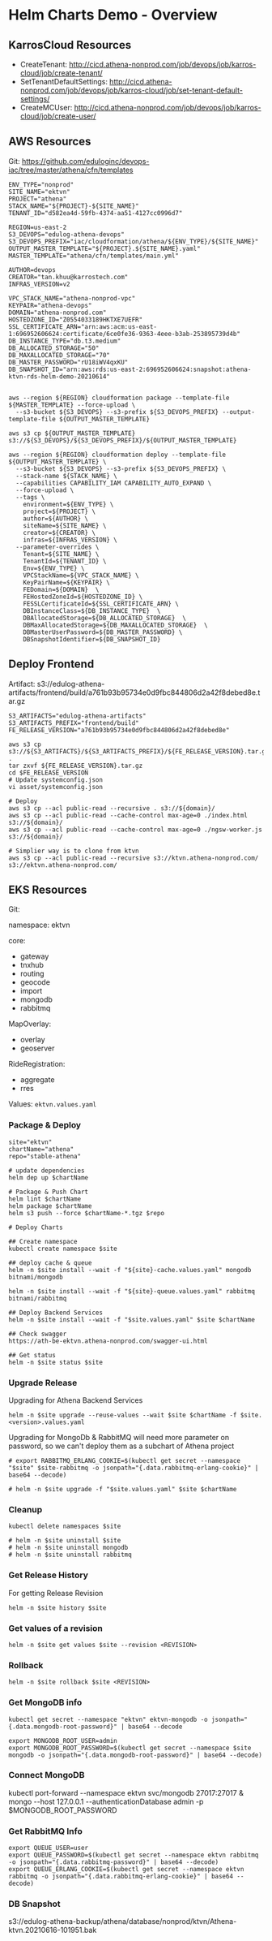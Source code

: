 # Helm Charts Demo - Overview

## KarrosCloud Resources

- CreateTenant: http://cicd.athena-nonprod.com/job/devops/job/karros-cloud/job/create-tenant/
- SetTenantDefaultSettings: http://cicd.athena-nonprod.com/job/devops/job/karros-cloud/job/set-tenant-default-settings/
- CreateMCUser: http://cicd.athena-nonprod.com/job/devops/job/karros-cloud/job/create-user/

## AWS Resources

Git: https://github.com/eduloginc/devops-iac/tree/master/athena/cfn/templates

```
ENV_TYPE="nonprod"
SITE_NAME="ektvn"
PROJECT="athena"
STACK_NAME="${PROJECT}-${SITE_NAME}"
TENANT_ID="d582ea4d-59fb-4374-aa51-4127cc0996d7"

REGION=us-east-2
S3_DEVOPS="edulog-athena-devops"
S3_DEVOPS_PREFIX="iac/cloudformation/athena/${ENV_TYPE}/${SITE_NAME}"
OUTPUT_MASTER_TEMPLATE="${PROJECT}.${SITE_NAME}.yaml"
MASTER_TEMPLATE="athena/cfn/templates/main.yml"

AUTHOR=devops
CREATOR="tan.khuu@karrostech.com"
INFRAS_VERSION=v2

VPC_STACK_NAME="athena-nonprod-vpc"
KEYPAIR="athena-devops"
DOMAIN="athena-nonprod.com"
HOSTEDZONE_ID="Z0554033189HKTXE7UEFR"
SSL_CERTIFICATE_ARN="arn:aws:acm:us-east-1:696952606624:certificate/6ce0fe36-9363-4eee-b3ab-253895739d4b"
DB_INSTANCE_TYPE="db.t3.medium"
DB_ALLOCATED_STORAGE="50"
DB_MAXALLOCATED_STORAGE="70"
DB_MASTER_PASSWORD="rU18iWV4qxKU"
DB_SNAPSHOT_ID="arn:aws:rds:us-east-2:696952606624:snapshot:athena-ktvn-rds-helm-demo-20210614"


aws --region ${REGION} cloudformation package --template-file ${MASTER_TEMPLATE} --force-upload \
  --s3-bucket ${S3_DEVOPS} --s3-prefix ${S3_DEVOPS_PREFIX} --output-template-file ${OUTPUT_MASTER_TEMPLATE}

aws s3 cp ${OUTPUT_MASTER_TEMPLATE} s3://${S3_DEVOPS}/${S3_DEVOPS_PREFIX}/${OUTPUT_MASTER_TEMPLATE}

aws --region ${REGION} cloudformation deploy --template-file ${OUTPUT_MASTER_TEMPLATE} \
  --s3-bucket ${S3_DEVOPS} --s3-prefix ${S3_DEVOPS_PREFIX} \
  --stack-name ${STACK_NAME} \
  --capabilities CAPABILITY_IAM CAPABILITY_AUTO_EXPAND \
  --force-upload \
  --tags \
    environment=${ENV_TYPE} \
    project=${PROJECT} \
    author=${AUTHOR} \
    siteName=${SITE_NAME} \
    creator=${CREATOR} \
    infras=${INFRAS_VERSION} \
  --parameter-overrides \
    Tenant=${SITE_NAME} \
    TenantId=${TENANT_ID} \
    Env=${ENV_TYPE} \
    VPCStackName=${VPC_STACK_NAME} \
    KeyPairName=${KEYPAIR} \
    FEDomain=${DOMAIN}  \
    FEHostedZoneId=${HOSTEDZONE_ID} \
    FESSLCertificateId=${SSL_CERTIFICATE_ARN} \
    DBInstanceClass=${DB_INSTANCE_TYPE}  \
    DBAllocatedStorage=${DB_ALLOCATED_STORAGE}  \
    DBMaxAllocatedStorage=${DB_MAXALLOCATED_STORAGE}  \
    DBMasterUserPassword=${DB_MASTER_PASSWORD} \
    DBSnapshotIdentifier=${DB_SNAPSHOT_ID}

```

## Deploy Frontend

Artifact: s3://edulog-athena-artifacts/frontend/build/a761b93b95734e0d9fbc844806d2a42f8debed8e.tar.gz

```
S3_ARTIFACTS="edulog-athena-artifacts"
S3_ARTIFACTS_PREFIX="frontend/build"
FE_RELEASE_VERSION="a761b93b95734e0d9fbc844806d2a42f8debed8e"

aws s3 cp s3://${S3_ARTIFACTS}/${S3_ARTIFACTS_PREFIX}/${FE_RELEASE_VERSION}.tar.gz .
tar zxvf ${FE_RELEASE_VERSION}.tar.gz
cd $FE_RELEASE_VERSION
# Update systemconfig.json
vi asset/systemconfig.json

# Deploy
aws s3 cp --acl public-read --recursive . s3://${domain}/
aws s3 cp --acl public-read --cache-control max-age=0 ./index.html s3://${domain}/
aws s3 cp --acl public-read --cache-control max-age=0 ./ngsw-worker.js s3://${domain}/
```

```
# Simplier way is to clone from ktvn
aws s3 cp --acl public-read --recursive s3://ktvn.athena-nonprod.com/ s3://ektvn.athena-nonprod.com/
```

## EKS Resources

Git:

namespace: ektvn

core:

- gateway
- tnxhub
- routing
- geocode
- import
- mongodb
- rabbitmq

MapOverlay:

- overlay
- geoserver

RideRegistration:

- aggregate
- rres

Values: `ektvn.values.yaml`

### Package & Deploy

```
site="ektvn"
chartName="athena"
repo="stable-athena"

# update dependencies
helm dep up $chartName

# Package & Push Chart
helm lint $chartName
helm package $chartName
helm s3 push --force $chartName-*.tgz $repo

# Deploy Charts

## Create namespace
kubectl create namespace $site

## deploy cache & queue
helm -n $site install --wait -f "${site}-cache.values.yaml" mongodb bitnami/mongodb

helm -n $site install --wait -f "${site}-queue.values.yaml" rabbitmq bitnami/rabbitmq

## Deploy Backend Services
helm -n $site install --wait -f "$site.values.yaml" $site $chartName

## Check swagger
https://ath-be-ektvn.athena-nonprod.com/swagger-ui.html

## Get status
helm -n $site status $site

```

### Upgrade Release

Upgrading for Athena Backend Services

```
helm -n $site upgrade --reuse-values --wait $site $chartName -f $site.<version>.values.yaml
```

Upgrading for MongoDb & RabbitMQ will need more parameter on password, so we can't deploy them as a subchart of Athena project

```
# export RABBITMQ_ERLANG_COOKIE=$(kubectl get secret --namespace "$site" $site-rabbitmq -o jsonpath="{.data.rabbitmq-erlang-cookie}" | base64 --decode)

# helm -n $site upgrade -f "$site.values.yaml" $site $chartName
```

### Cleanup

```
kubectl delete namespaces $site

# helm -n $site uninstall $site
# helm -n $site uninstall mongodb
# helm -n $site uninstall rabbitmq
```

### Get Release History

For getting Release Revision

```
helm -n $site history $site
```

### Get values of a revision

```
helm -n $site get values $site --revision <REVISION>
```

### Rollback

```
helm -n $site rollback $site <REVISION>
```

### Get MongoDB info

```
kubectl get secret --namespace "ektvn" ektvn-mongodb -o jsonpath="{.data.mongodb-root-password}" | base64 --decode

export MONGODB_ROOT_USER=admin
export MONGODB_ROOT_PASSWORD=$(kubectl get secret --namespace $site mongodb -o jsonpath="{.data.mongodb-root-password}" | base64 --decode)
```

### Connect MongoDB

kubectl port-forward --namespace ektvn svc/mongodb 27017:27017 &
mongo --host 127.0.0.1 --authenticationDatabase admin -p $MONGODB_ROOT_PASSWORD

### Get RabbitMQ Info

```
export QUEUE_USER=user
export QUEUE_PASSWORD=$(kubectl get secret --namespace ektvn rabbitmq -o jsonpath="{.data.rabbitmq-password}" | base64 --decode)
export QUEUE_ERLANG_COOKIE=$(kubectl get secret --namespace ektvn rabbitmq -o jsonpath="{.data.rabbitmq-erlang-cookie}" | base64 --decode)
```

### DB Snapshot

s3://edulog-athena-backup/athena/database/nonprod/ktvn/Athena-ktvn.20210616-101951.bak
